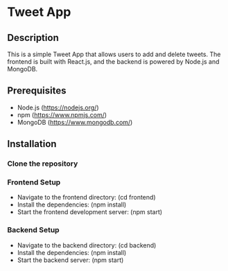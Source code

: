 # Tweet App

## Description
This is a simple Tweet App that allows users to add and delete tweets. The frontend is built with React.js, and the backend is powered by Node.js and MongoDB.

## Prerequisites
- Node.js (https://nodejs.org/)
- npm (https://www.npmjs.com/)
- MongoDB (https://www.mongodb.com/)

## Installation

### Clone the repository


### Frontend Setup

- Navigate to the frontend directory:
(cd frontend)
- Install the dependencies:
(npm install) 
- Start the frontend development server:
(npm start)

### Backend Setup

- Navigate to the backend directory:
(cd backend)
- Install the dependencies:
(npm install)
- Start the backend server:
(npm start)